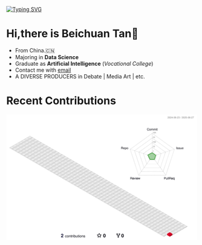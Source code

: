 [![Typing SVG](https://readme-typing-svg.demolab.com?font=Microsoft+YaHei&weight=900&pause=1000&center=true&vCenter=true&random=true&width=435&lines=%E2%80%9C%E5%AD%B8%E6%9C%80%E4%B8%8A%E4%B9%98%EF%BC%8C%E4%B8%8D%E8%90%BD%E9%82%AA%E8%A6%8B%E2%80%9D;%E2%80%9C%E7%88%B2%E4%BA%BA%E8%A6%AA%E5%92%8C%EF%BC%8C%E8%87%AA%E6%88%90%E4%B8%80%E6%B4%BE%E2%80%9D)](https://git.io/typing-svg)

# Hi,there is **Beichuan Tan**👋
- From China.🇨🇳
- Majoring in **Data Science**
- Graduate as **Artificial Intelligence** (*Vocational College*)
- Contact me with [email](FelixFelicisTan@outlook.com)
- A DIVERSE PRODUCERS in Debate | Media Art | etc.


# Recent Contributions
![Personal 3D Metrics](./profile-3d-contrib/profile-gitblock.svg)

